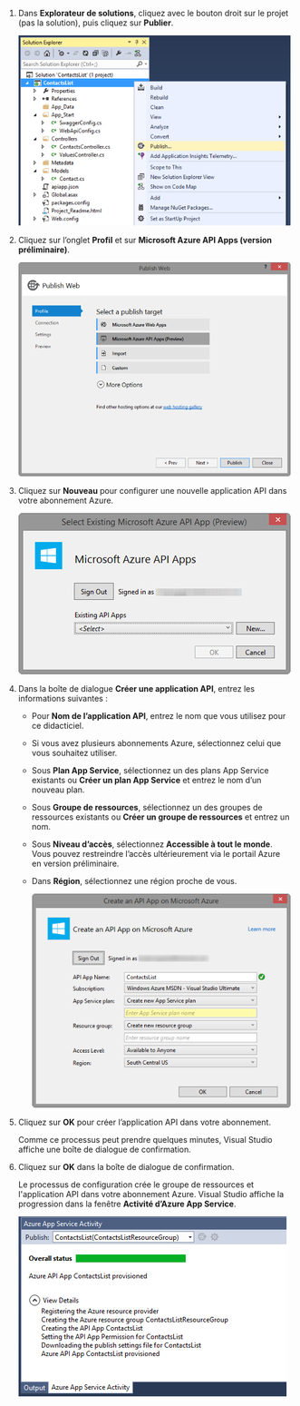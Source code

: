 1. Dans **Explorateur de solutions**, cliquez avec le bouton droit sur le projet (pas la solution), puis cliquez sur **Publier**. 
   
    ![Option de menu Publier le projet](./media/app-service-api-pub-web-create/20-publish-gesture-v3.png)
2. Cliquez sur l’onglet **Profil** et sur **Microsoft Azure API Apps (version préliminaire)**.
   
    ![Boîte de dialogue Publier le site web](./media/app-service-api-pub-web-create/21-select-api-apps-for-deployment-v2.png)
3. Cliquez sur **Nouveau** pour configurer une nouvelle application API dans votre abonnement Azure.
   
    ![Boîte de dialogue de sélection des services API existants](./media/app-service-api-pub-web-create/23-publish-to-apiapps-v3.png)
4. Dans la boîte de dialogue **Créer une application API**, entrez les informations suivantes :
   
   * Pour **Nom de l’application API**, entrez le nom que vous utilisez pour ce didacticiel. 
   * Si vous avez plusieurs abonnements Azure, sélectionnez celui que vous souhaitez utiliser.
   * Sous **Plan App Service**, sélectionnez un des plans App Service existants ou **Créer un plan App Service** et entrez le nom d’un nouveau plan. 
   * Sous **Groupe de ressources**, sélectionnez un des groupes de ressources existants ou **Créer un groupe de ressources** et entrez un nom. 
   * Sous **Niveau d’accès**, sélectionnez **Accessible à tout le monde**. Vous pouvez restreindre l’accès ultérieurement via le portail Azure en version préliminaire.
   * Dans **Région**, sélectionnez une région proche de vous.  
     
     ![Boîte de dialogue de configuration de l’application web Microsoft Azure](./media/app-service-api-pub-web-create/24-new-api-app-dialog-v3.png)
5. Cliquez sur **OK** pour créer l’application API dans votre abonnement.
   
    Comme ce processus peut prendre quelques minutes, Visual Studio affiche une boîte de dialogue de confirmation.
6. Cliquez sur **OK** dans la boîte de dialogue de confirmation.
   
    Le processus de configuration crée le groupe de ressources et l'application API dans votre abonnement Azure. Visual Studio affiche la progression dans la fenêtre **Activité d’Azure App Service**.
   
    ![Notification d’état via la fenêtre Activité d’Azure App Service](./media/app-service-api-pub-web-create/26-provisioning-success-v3.png)

<!---HONumber=Oct15_HO3-->